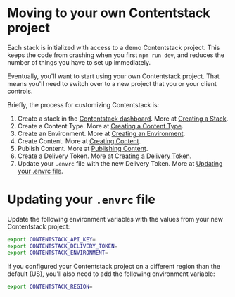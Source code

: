 # Moving to your own Contentstack project

Each stack is initialized with access to a demo Contentstack project. This keeps the code from crashing when you first `npm run dev`, and reduces the number of things you have to set up immediately.

Eventually, you'll want to start using your own Contentstack project. That means you'll need to switch over to a new project that you or your client controls.

Briefly, the process for customizing Contentstack is:

1. Create a stack in the [Contentstack dashboard](https://app.contentstack.com/). More at [Creating a Stack](https://www.contentstack.com/docs/developers/quickstart-in-5-mins/#create-a-stack).
2. Create a Content Type. More at [Creating a Content Type](https://www.contentstack.com/docs/developers/quickstart-in-5-mins/#create-a-content-type).
3. Create an Environment. More at [Creating an Environment](https://www.contentstack.com/docs/developers/quickstart-in-5-mins/#create-an-environment).
4. Create Content. More at [Creating Content](https://www.contentstack.com/docs/developers/quickstart-in-5-mins/#create-content).
5. Publish Content. More at [Publishing Content](https://www.contentstack.com/docs/developers/quickstart-in-5-mins/#publish-content).
6. Create a Delivery Token. More at [Creating a Delivery Token](https://www.contentstack.com/docs/developers/create-tokens/create-a-delivery-token/).
7. Update your `.envrc` file with the new Delivery Token. More at [Updating your .envrc file](#updating-your-envrc-file).


# Updating your `.envrc` file
Update the following environment variables with the values from your new Contentstack project:

```sh
export CONTENTSTACK_API_KEY=
export CONTENTSTACK_DELIVERY_TOKEN=
export CONTENTSTACK_ENVIRONMENT=
```
If you configured your Contentstack project on a different region than the default (US), you'll also need to add the following environment variable:

```sh
export CONTENTSTACK_REGION=
```